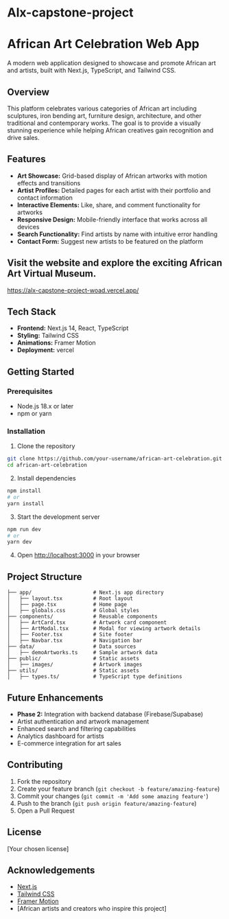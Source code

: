 # Alx-capstone-project

# African Art Celebration Web App

A modern web application designed to showcase and promote African art and artists, built with Next.js, TypeScript, and Tailwind CSS.

## Overview

This platform celebrates various categories of African art including sculptures, iron bending art, furniture design, architecture, and other traditional and contemporary works. The goal is to provide a visually stunning experience while helping African creatives gain recognition and drive sales.

## Features

- **Art Showcase:** Grid-based display of African artworks with motion effects and transitions
- **Artist Profiles:** Detailed pages for each artist with their portfolio and contact information
- **Interactive Elements:** Like, share, and comment functionality for artworks
- **Responsive Design:** Mobile-friendly interface that works across all devices
- **Search Functionality:** Find artists by name with intuitive error handling
- **Contact Form:** Suggest new artists to be featured on the platform

## Visit the website and explore the exciting African Art Virtual Museum.

https://alx-capstone-project-woad.vercel.app/

## Tech Stack

- **Frontend:** Next.js 14, React, TypeScript
- **Styling:** Tailwind CSS
- **Animations:** Framer Motion
- **Deployment:** vercel

## Getting Started

### Prerequisites

- Node.js 18.x or later
- npm or yarn

### Installation

1. Clone the repository

```bash
git clone https://github.com/your-username/african-art-celebration.git
cd african-art-celebration
```

2. Install dependencies

```bash
npm install
# or
yarn install
```

3. Start the development server

```bash
npm run dev
# or
yarn dev
```

4. Open [http://localhost:3000](http://localhost:3000) in your browser

## Project Structure

```
├── app/                    # Next.js app directory
│   ├── layout.tsx          # Root layout
│   ├── page.tsx            # Home page
│   ├── globals.css         # Global styles
├── components/             # Reusable components
│   ├── ArtCard.tsx         # Artwork card component
│   ├── ArtModal.tsx        # Modal for viewing artwork details
│   ├── Footer.tsx          # Site footer
│   ├── Navbar.tsx          # Navigation bar
├── data/                   # Data sources
│   ├── demoArtworks.ts     # Sample artwork data
├── public/                 # Static assets
│   ├── images/             # Artwork images
├── utils/                  # Static assets
│   ├── types.ts/           # TypeScript type definitions
```

## Future Enhancements

- **Phase 2:** Integration with backend database (Firebase/Supabase)
- Artist authentication and artwork management
- Enhanced search and filtering capabilities
- Analytics dashboard for artists
- E-commerce integration for art sales

## Contributing

1. Fork the repository
2. Create your feature branch (`git checkout -b feature/amazing-feature`)
3. Commit your changes (`git commit -m 'Add some amazing feature'`)
4. Push to the branch (`git push origin feature/amazing-feature`)
5. Open a Pull Request

## License

[Your chosen license]

## Acknowledgements

- [Next.js](https://nextjs.org/)
- [Tailwind CSS](https://tailwindcss.com/)
- [Framer Motion](https://www.framer.com/motion/)
- [African artists and creators who inspire this project]
